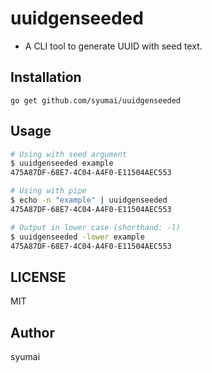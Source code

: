 # uuidgenseeded

* A CLI tool to generate UUID with seed text.

## Installation

```console
go get github.com/syumai/uuidgenseeded
```

## Usage

```sh
# Using with seed argument
$ uuidgenseeded example
475A87DF-68E7-4C04-A4F0-E11504AEC553

# Using with pipe
$ echo -n "example" | uuidgenseeded
475A87DF-68E7-4C04-A4F0-E11504AEC553

# Output in lower case (shorthand: -l)
$ uuidgenseeded -lower example
475A87DF-68E7-4C04-A4F0-E11504AEC553
```

## LICENSE

MIT

## Author

syumai
